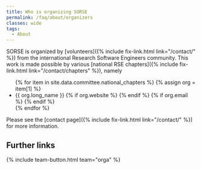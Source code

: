 ```yaml
---
title: Who is organizing SORSE
permalink: /faq/about/organizers
classes: wide
tags:
  - About
---
```

SORSE is organized by [volunteers]({% include fix-link.html link="/contact/" %})
from the international Research Software Engineers community. This work is made
possible by various [national RSE chapters]({% include fix-link.html link="/contact/chapters" %}),
namely

<ul>
  {% for item in site.data.committee.national_chapters %}
  {% assign org = item[1] %}
  <li>
    {{ org.long_name }}
    {% if org.website %}
    <a href="{{ org.website }}"><span><i class="elastic-fai fas fa-globe"></i></span></a>
    {% endif %}
    {% if org.email %}
    <a href="mailto:{{ org.email }}" title="{{ org.email }}"><span><i class="elastic-fai fas fa-envelope"></i></span></a>
    {% endif %}
  </li>
  {% endfor %}
</ul>

Please see the [contact page]({% include fix-link.html link="/contact/" %}) for
more information.

## Further links
{% include team-button.html team="orga" %}
